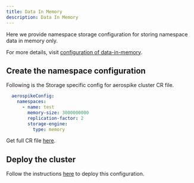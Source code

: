 ```yaml
---
title: Data In Memory
description: Data In Memory
---
```


Here we provide namespace storage configuration for storing namespace data in memory only.

For more details, visit [configuration of data-in-memory](https://docs.aerospike.com/docs/configure/namespace/storage/#recipe-for-data-in-memory-without-persistence).

## Create the namespace configuration
Following is the Storage specific config for aerospike cluster CR file.

```yaml
  aerospikeConfig:
    namespaces:
      - name: test
        memory-size: 3000000000
        replication-factor: 2
        storage-engine:
          type: memory
```
Get full CR file [here](https://github.com/aerospike/aerospike-kubernetes-operator/tree/2.0.0-RC1/config/samples/dim_nostorage_cluster_cr.yaml).

## Deploy the cluster
Follow the instructions [here](Create-Aerospike-cluster.md#deploy-aerospike-cluster) to deploy this configuration.
